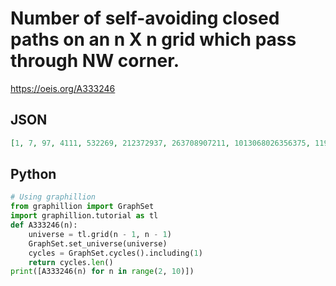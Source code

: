 # Number of self\-avoiding closed paths on an n X n grid which pass through NW corner\.
https://oeis.org/A333246
## JSON
```JSON
[1, 7, 97, 4111, 532269, 212372937, 263708907211, 1013068026356375, 11955420069208095719, 432101605951906251627393, 47778407166747833830058004149, 16149888968763663448192636077980753, 16675786862526496319891707194153887550751, 52568166380872328447478940416604864445574575709]
```
## Python
```Python
# Using graphillion
from graphillion import GraphSet
import graphillion.tutorial as tl
def A333246(n):
    universe = tl.grid(n - 1, n - 1)
    GraphSet.set_universe(universe)
    cycles = GraphSet.cycles().including(1)
    return cycles.len()
print([A333246(n) for n in range(2, 10)])
```
